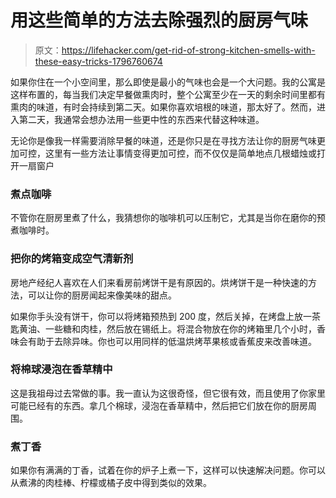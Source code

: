 # 用这些简单的方法去除强烈的厨房气味

> 原文：<https://lifehacker.com/get-rid-of-strong-kitchen-smells-with-these-easy-tricks-1796760674>

如果你住在一个小空间里，那么即使是最小的气味也会是一个大问题。我的公寓是这样布置的，每当我们决定早餐做熏肉时，整个公寓至少在一天的剩余时间里都有熏肉的味道，有时会持续到第二天。如果你喜欢培根的味道，那太好了。然而，进入第二天，我通常会想办法用一些更中性的东西来代替这种味道。



无论你是像我一样需要消除早餐的味道，还是你只是在寻找方法让你的厨房气味更加可控，这里有一些方法让事情变得更加可控，而不仅仅是简单地点几根蜡烛或打开一扇窗户

### 煮点咖啡

不管你在厨房里煮了什么，我猜想你的咖啡机可以压制它，尤其是当你在磨你的预煮咖啡时。

### 把你的烤箱变成空气清新剂

房地产经纪人喜欢在人们来看房前烤饼干是有原因的。烘烤饼干是一种快速的方法，可以让你的厨房闻起来像美味的甜点。

如果你手头没有饼干，你可以将烤箱预热到 200 度，然后关掉，在烤盘上放一茶匙黄油、一些糖和肉桂，然后放在锡纸上。将混合物放在你的烤箱里几个小时，香味会有助于去除异味。你也可以用同样的低温烘烤苹果核或香蕉皮来改善味道。

### 将棉球浸泡在香草精中

这是我祖母过去常做的事。我一直认为这很奇怪，但它很有效，而且使用了你家里可能已经有的东西。拿几个棉球，浸泡在香草精中，然后把它们放在你的厨房周围。

### 煮丁香

如果你有满满的丁香，试着在你的炉子上煮一下，这样可以快速解决问题。你可以从煮沸的肉桂棒、柠檬或橘子皮中得到类似的效果。